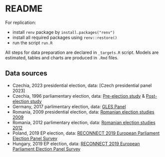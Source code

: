 # README

For replication:
- install `renv` package by `install.packages("renv")`
- install all required packages using `renv::restore()`
- run the script `run.R` 

All steps for data preparation are declared in `_targets.R` script. 
Models are estimated, tables and charts are produced in `.Rmd` files. 

## Data sources  

- Czechia, 2023 presidential election, data: [Czech presidential panel 2023]  
- Czechia, 1996 parliamentary election, data: [Pre-election study](https://doi.org/10.4232/1.3631) & [Post-election study](https://doi.org/10.4232/1.3633)  
- Germany, 2017 parlimentary election, data: [GLES Panel](https://doi.org/10.4232/1.14114)  
- Romania, 2009 presidential election, data: [Romanian election studies 2009](https://doi.org/10.7910/DVN/0L8N8C)  
- Romania, 2012 parlimentary election, data: [Romanian election studies 2012](https://doi.org/10.7910/DVN/3F7D4J)  
- Poland, 2019 EP election, data: [RECONNECT 2019 European Parliament Election Panel Survey](https://doi.org/10.11587/MOV0EZ)  
- Hungary, 2019 EP election, data: [RECONNECT 2019 European Parliament Election Panel Survey](https://doi.org/10.11587/MOV0EZ)  

